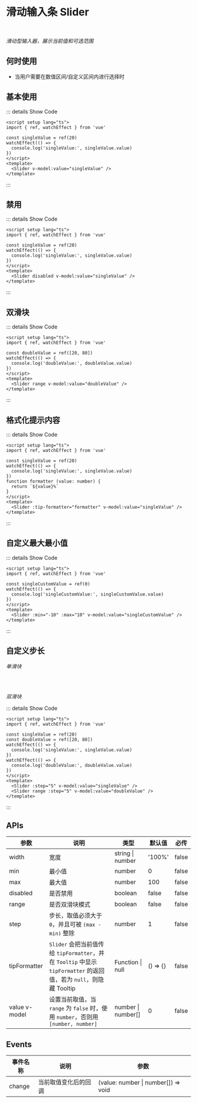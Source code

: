 # 滑动输入条 Slider<BackTop />

<br/>

*滑动型输入器，展示当前值和可选范围*

## 何时使用

- 当用户需要在数值区间/自定义区间内进行选择时

<script setup lang="ts">
import { ref, watchEffect } from 'vue'

const singleValue = ref(20)
const singleCustomValue = ref(0)
const doubleValue = ref([20, 80])
watchEffect(() => {
  console.log('singleValue:', singleValue.value)
})
watchEffect(() => {
  console.log('singleCustomValue:', singleCustomValue.value)
})
watchEffect(() => {
  console.log('doubleValue:', doubleValue.value)
})
function onChange (value: number|number[]) {
  console.log('change:', value)
}
function formatter (value: number) {
  return `${value}%`
}
</script>

## 基本使用

<Slider v-model:value="singleValue" />

::: details Show Code

```vue
<script setup lang="ts">
import { ref, watchEffect } from 'vue'

const singleValue = ref(20)
watchEffect(() => {
  console.log('singleValue:', singleValue.value)
})
</script>
<template>
  <Slider v-model:value="singleValue" />
</template>
```

:::

## 禁用

<Slider disabled v-model:value="singleValue" />

::: details Show Code

```vue
<script setup lang="ts">
import { ref, watchEffect } from 'vue'

const singleValue = ref(20)
watchEffect(() => {
  console.log('singleValue:', singleValue.value)
})
</script>
<template>
  <Slider disabled v-model:value="singleValue" />
</template>
```

:::

## 双滑块

<Slider range v-model:value="doubleValue" />

::: details Show Code

```vue
<script setup lang="ts">
import { ref, watchEffect } from 'vue'

const doubleValue = ref([20, 80])
watchEffect(() => {
  console.log('doubleValue:', doubleValue.value)
})
</script>
<template>
  <Slider range v-model:value="doubleValue" />
</template>
```

:::

## 格式化提示内容

<Slider :tip-formatter="formatter" v-model:value="singleValue" />

::: details Show Code

```vue
<script setup lang="ts">
import { ref, watchEffect } from 'vue'

const singleValue = ref(20)
watchEffect(() => {
  console.log('singleValue:', singleValue.value)
})
function formatter (value: number) {
  return `${value}%`
}
</script>
<template>
  <Slider :tip-formatter="formatter" v-model:value="singleValue" />
</template>
```

:::

## 自定义最大最小值

<Slider :min="-10" :max="10" v-model:value="singleCustomValue" />

::: details Show Code

```vue
<script setup lang="ts">
import { ref, watchEffect } from 'vue'

const singleCustomValue = ref(0)
watchEffect(() => {
  console.log('singleCustomValue:', singleCustomValue.value)
})
</script>
<template>
  <Slider :min="-10" :max="10" v-model:value="singleCustomValue" />
</template>
```

:::

## 自定义步长

*单滑块*

<Slider :step="5" v-model:value="singleValue" />

<br/>
<br/>

*双滑块*

<Slider range :step="5" v-model:value="doubleValue" />

::: details Show Code

```vue
<script setup lang="ts">
import { ref, watchEffect } from 'vue'

const singleValue = ref(20)
const doubleValue = ref([20, 80])
watchEffect(() => {
  console.log('singleValue:', singleValue.value)
})
watchEffect(() => {
  console.log('doubleValue:', doubleValue.value)
})
</script>
<template>
  <Slider :step="5" v-model:value="singleValue" />
  <Slider range :step="5" v-model:value="doubleValue" />
</template>
```

:::

## APIs

参数 | 说明 | 类型 | 默认值 | 必传
-- | -- | -- | -- | --
width | 宽度 | string &#124; number | '100%' | false
min | 最小值 | number | 0 | false
max | 最大值 | number | 100 | false
disabled | 是否禁用 | boolean | false | false
range | 是否双滑块模式 | boolean | false | false
step | 步长，取值必须大于 `0`，并且可被 `(max - min)` 整除 | number | 1 | false
tipFormatter | `Slider` 会把当前值传给 `tipFormatter`，并在 `Tooltip` 中显示 `tipFormatter` 的返回值，若为 `null`，则隐藏 Tooltip | Function &#124; null | () => {} | false
value <Tag color="cyan">v-model</Tag> | 设置当前取值，当 `range` 为 `false` 时，使用 `number`，否则用 `[number, number]` | number &#124; number[] | 0 | false

## Events

事件名称 | 说明 | 参数
-- | -- | --
change | 当前取值变化后的回调 | (value: number &#124; number[]) => void
